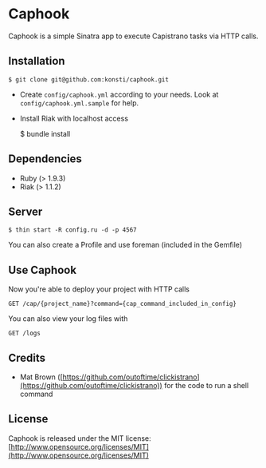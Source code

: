 # Caphook

Caphook is a simple Sinatra app to execute Capistrano tasks via HTTP calls.

## Installation ##

    $ git clone git@github.com:konsti/caphook.git
    
 * Create `config/caphook.yml` according to your needs. Look at `config/caphook.yml.sample` for help.
 * Install Riak with localhost access
 
    $ bundle install

## Dependencies ##

 * Ruby (> 1.9.3)
 * Riak (> 1.1.2)

## Server ##
    $ thin start -R config.ru -d -p 4567
    
You can also create a Profile and use foreman (included in the Gemfile)  
  
## Use Caphook ##
Now you're able to deploy your project with HTTP calls

    GET /cap/{project_name}?command={cap_command_included_in_config}
    
You can also view your log files with
    
    GET /logs

## Credits ##
 * Mat Brown ([https://github.com/outoftime/clickistrano](https://github.com/outoftime/clickistrano)) for the code to run a shell command
 
## License ##
Caphook is released under the MIT license:
  [http://www.opensource.org/licenses/MIT](http://www.opensource.org/licenses/MIT)